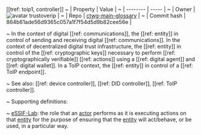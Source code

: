 [[tref: toip1, controller]]
~ | Property | Value |
~ | -------- | ----- |
~ | Owner | ![avatar](https://avatars.githubusercontent.com/u/61128026?v=4) trustoverip |
~ | Repo | [ctwg-main-glossary](https://github.com/trustoverip/ctwg-main-glossary) |
~ | Commit hash | 864b61ade56d9365c057a1f7f54d5d9b82cee56e |

~ In the context of digital [[ref: communications]], the [[ref: entity]] in control of sending and receiving digital [[ref: communications]]. In the context of decentralized digital trust infrastructure, the [[ref: entity]] in control of the [[ref: cryptographic keys]] necessary to perform [[ref: cryptographically verifiable]] [[ref: actions]] using a [[ref: digital agent]] and [[ref: digital wallet]]. In a ToIP context, the [[ref: entity]] in control of a [[ref: ToIP endpoint]].

~ See also: [[ref: device controller]], [[ref: DID controller]], [[ref: ToIP controller]].

~ Supporting definitions:

~ [eSSIF-Lab](https://essif-lab.github.io/framework/docs/essifLab-glossary#controller): the role that an [actor](https://essif-lab.github.io/framework/docs/terms/actor) performs as it is executing actions on that [entity](https://essif-lab.github.io/framework/docs/terms/entity) for the purpose of ensuring that the [entity](https://essif-lab.github.io/framework/docs/terms/entity) will act/behave, or be used, in a particular way.
